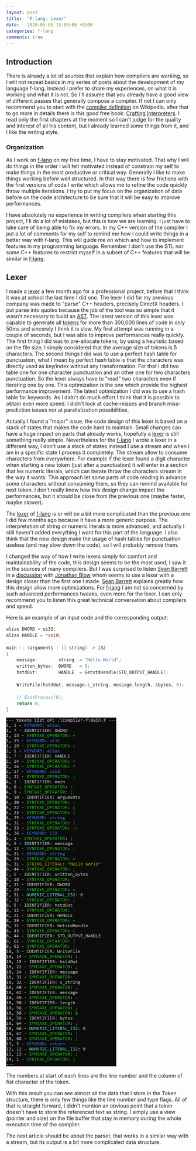 ```yaml
---
layout: post
title:  "F-lang: Lexer"
date:   2020-05-08 15:00:00 +0100
categories: f-lang
comments: true
---
```

## Introduction
There is already a lot of sources that explain how compilers are working, so I will not repeat basics in my series of
posts about the development of my language f-lang. Instead I prefer to share my experiences, on what it is working and
what it is not. So I'll assume that you already have a good view of different passes that generally compose a compiler.
If not I can only recommend you to start with the [compiler definition] on Wikipedia, after that to go more in details
there is this good free book: [Crafting Interpreters]. I read only the first chapters at the moment so I can't judge
for the quality and interest of all his content, but I already learned some things from it, and I like the writing
style.

### Organization
As I work on [f-lang] on my free time, I have to stay motivated. That why I will do things in the order I will felt
motivated instead of constrain my self to make things in the most productive or critical way. Generally I like
to make things working before well structured. In that way there is few frictions with the first versions of code I
write which allows me to refine the code quickly throw multiple iterations. I try to put my focus on the
organization of data before on the code architecture to be sure that it will be easy to improve performances.

I have absolutely no experience in writing compilers when starting this project, I'll do a lot of mistakes, but this is
how we are learning. I just have to take care of being able to fix my errors. In my C++ version of the compiler I put a
lot of comments for my self to remind me how I could write things in a better way with f-lang. This will guide me on
which and how to implement features in my programming language. Remember I don't use the STL nor some C++ features to
restrict myself in a subset of C++ features that will be similar in [f-lang].

## Lexer
I made a [lexer] a few month ago for a professional project, before that I think it was at school the last time I did
one. The lexer I did for my previous company was made to "parse" C++ headers, precisely DirectX headers. I put parse
into quotes because the job of the tool was so simple that it wasn't necessary to build an [AST]. The latest
version of this lexer was capable to generate all [tokens] for more than 300,000 lines of code in only 50ms and
sincerely I think it is slow. My first attempt was running in a couple of seconds, but I was able to improve
performances really quickly. The first thing I did was to pre-allocate tokens, by using a heuristic based on
the file size, I simply considered that the average size of tokens is 5 characters. The second things I did was to use
a perfect hash table for punctuation, what I mean by perfect hash table is that the characters was directly used as
key/index without any transformation. For that I did two table one for one character punctuation and an other one
for two characters punctuation. So the lexer always have to "read" two characters even if iterating one by one. This
optimization is the one which provide the highest performance improvement. The latest optimization I did was to use a
hash table for keywords. As I didn't do much effort I think that it is possible to obtain even more speed. I didn't
look at cache-misses and branch miss-prediction issues nor at parallelization possibilities.

Actually I found a "major" issue, the code design of this lexer is based on a stack of states that makes the code hard
to maintain. Small changes can have a huge impact on parts that already works, hopefully a [lexer] is still something
really simple. Nevertheless for the [f-lang] I wrote a lexer in a different way, I don't use a stack of states instead
I use a stream and when I am in a specific state I process it completely. The stream allow to consume characters from
everywhere. For example if the lexer found a digit character when starting a new token (just after a punctuation) it
will enter in a section that lex numeric literals, which can iterate throw the characters stream in the way it wants.
This approach let some parts of code reading in advance some characters without consuming them, so they can remind
available for next token. I don't really know how this design change impact the performances, but it should be close
from the previous one (maybe faster, maybe slower).

The [lexer] of [f-lang] is or will be a bit more complicated than the previous one I did few months ago because it have
a more generic purpose. The interpretation of string or numeric literals is more advanced, and actually I still haven't
added everything I want for this part of the language. I also think that the new design make the usage of hash tables
for punctuation useless (and may slow down the code), so I will probably remove them.

I changed the way of how I write lexers simply for comfort and maintainability of the code, this design seems to be the
most used, I saw it in the sources of many compilers. But I was surprised to listen [Sean Barrett] in a [discussion]
with [Jonathan Blow] whom seems to use a lexer with a design closer than the first one I made. [Sean Barrett] explains
greatly how this design allow more optimizations. For [f-lang] I am not so concerned by such advanced performances
tweaks, even more for the lexer. I can only recommend you to listen this great technical conversation about compilers
and speed.

Here is an example of an input code and the corresponding output:
```c
alias DWORD = ui32;
alias HANDLE = *void;

main :: (arguments : [] string) -> i32
{
    message:        string  = "Hello World";
    written_bytes:  DWORD   = 0;
    hstdOut:        HANDLE  = GetstdHandle(STD_OUTPUT_HANDLE);

    WriteFile(hstdOut, message.c_string, message.length, &bytes, 0);

    // ExitProcess(0);
    return 0;
}
```

![](/assets/images/F-lang-lexer_tokens.png)

The numbers at start of each lines are the line number and the column of fist character of the token.

With this result you can see almost all the data that I store in the Token structure, there is only few things like the
line number and type flags. All of that is straight forward, I didn't mention an obvious point that a token doesn't
have to store the referenced text as string. I simply use a view (pointer and size) on the file buffer that stay in
memory during the whole execution time of the compiler.

The next article should be about the parser, that works in a similar way with a stream, but its output is a bit more
complicated data structure.

[Crafting Interpreters]: https://craftinginterpreters.com/
[compiler definition]: https://en.wikipedia.org/wiki/Compiler
[f-lang]: https://github.com/Flamaros/f-lang
[lexer]: https://en.wikipedia.org/wiki/Lexical_analysis
[tokens]: https://en.wikipedia.org/wiki/Lexical_analysis#Token
[discussion]: https://www.youtube.com/watch?reload=9&v=rq1DRuB9p7w
[Sean Barrett]: https://nothings.org
[Jonathan Blow]: https://en.wikipedia.org/wiki/Jonathan_Blow
[AST]: https://en.wikipedia.org/wiki/Abstract_syntax_tree

